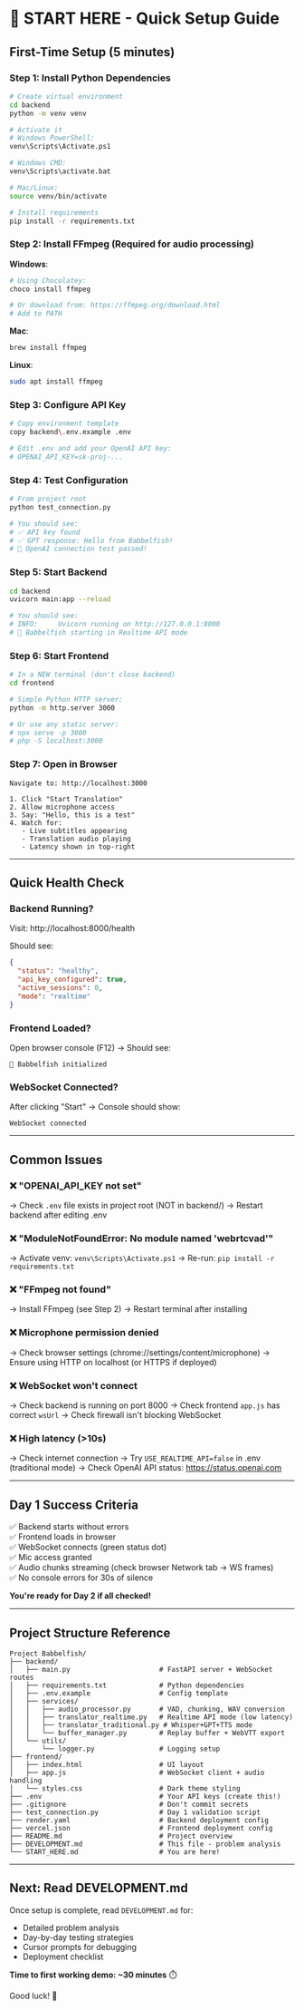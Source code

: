 # 🚀 START HERE - Quick Setup Guide

## First-Time Setup (5 minutes)

### Step 1: Install Python Dependencies
```bash
# Create virtual environment
cd backend
python -m venv venv

# Activate it
# Windows PowerShell:
venv\Scripts\Activate.ps1

# Windows CMD:
venv\Scripts\activate.bat

# Mac/Linux:
source venv/bin/activate

# Install requirements
pip install -r requirements.txt
```

### Step 2: Install FFmpeg (Required for audio processing)

**Windows**:
```bash
# Using Chocolatey:
choco install ffmpeg

# Or download from: https://ffmpeg.org/download.html
# Add to PATH
```

**Mac**:
```bash
brew install ffmpeg
```

**Linux**:
```bash
sudo apt install ffmpeg
```

### Step 3: Configure API Key
```bash
# Copy environment template
copy backend\.env.example .env

# Edit .env and add your OpenAI API key:
# OPENAI_API_KEY=sk-proj-...
```

### Step 4: Test Configuration
```bash
# From project root
python test_connection.py

# You should see:
# ✅ API key found
# ✅ GPT response: Hello from Babbelfish!
# 🎉 OpenAI connection test passed!
```

### Step 5: Start Backend
```bash
cd backend
uvicorn main:app --reload

# You should see:
# INFO:     Uvicorn running on http://127.0.0.1:8000
# 🚀 Babbelfish starting in Realtime API mode
```

### Step 6: Start Frontend
```bash
# In a NEW terminal (don't close backend)
cd frontend

# Simple Python HTTP server:
python -m http.server 3000

# Or use any static server:
# npx serve -p 3000
# php -S localhost:3000
```

### Step 7: Open in Browser
```
Navigate to: http://localhost:3000

1. Click "Start Translation"
2. Allow microphone access
3. Say: "Hello, this is a test"
4. Watch for:
   - Live subtitles appearing
   - Translation audio playing
   - Latency shown in top-right
```

---

## Quick Health Check

### Backend Running?
Visit: http://localhost:8000/health

Should see:
```json
{
  "status": "healthy",
  "api_key_configured": true,
  "active_sessions": 0,
  "mode": "realtime"
}
```

### Frontend Loaded?
Open browser console (F12) → Should see:
```
🐠 Babbelfish initialized
```

### WebSocket Connected?
After clicking "Start" → Console should show:
```
WebSocket connected
```

---

## Common Issues

### ❌ "OPENAI_API_KEY not set"
→ Check `.env` file exists in project root (NOT in backend/)
→ Restart backend after editing .env

### ❌ "ModuleNotFoundError: No module named 'webrtcvad'"
→ Activate venv: `venv\Scripts\Activate.ps1`
→ Re-run: `pip install -r requirements.txt`

### ❌ "FFmpeg not found"
→ Install FFmpeg (see Step 2)
→ Restart terminal after installing

### ❌ Microphone permission denied
→ Check browser settings (chrome://settings/content/microphone)
→ Ensure using HTTP on localhost (or HTTPS if deployed)

### ❌ WebSocket won't connect
→ Check backend is running on port 8000
→ Check frontend `app.js` has correct `wsUrl`
→ Check firewall isn't blocking WebSocket

### ❌ High latency (>10s)
→ Check internet connection
→ Try `USE_REALTIME_API=false` in .env (traditional mode)
→ Check OpenAI API status: https://status.openai.com

---

## Day 1 Success Criteria

✅ Backend starts without errors  
✅ Frontend loads in browser  
✅ WebSocket connects (green status dot)  
✅ Mic access granted  
✅ Audio chunks streaming (check browser Network tab → WS frames)  
✅ No console errors for 30s of silence  

**You're ready for Day 2 if all checked!**

---

## Project Structure Reference

```
Project Babbelfish/
├── backend/
│   ├── main.py                      # FastAPI server + WebSocket routes
│   ├── requirements.txt             # Python dependencies
│   ├── .env.example                 # Config template
│   ├── services/
│   │   ├── audio_processor.py       # VAD, chunking, WAV conversion
│   │   ├── translator_realtime.py   # Realtime API mode (low latency)
│   │   ├── translator_traditional.py # Whisper+GPT+TTS mode
│   │   └── buffer_manager.py        # Replay buffer + WebVTT export
│   └── utils/
│       └── logger.py                # Logging setup
├── frontend/
│   ├── index.html                   # UI layout
│   ├── app.js                       # WebSocket client + audio handling
│   └── styles.css                   # Dark theme styling
├── .env                             # Your API keys (create this!)
├── .gitignore                       # Don't commit secrets
├── test_connection.py               # Day 1 validation script
├── render.yaml                      # Backend deployment config
├── vercel.json                      # Frontend deployment config
├── README.md                        # Project overview
├── DEVELOPMENT.md                   # This file - problem analysis
└── START_HERE.md                    # You are here!
```

---

## Next: Read DEVELOPMENT.md

Once setup is complete, read `DEVELOPMENT.md` for:
- Detailed problem analysis
- Day-by-day testing strategies
- Cursor prompts for debugging
- Deployment checklist

**Time to first working demo: ~30 minutes** ⏱️

Good luck! 🎉

